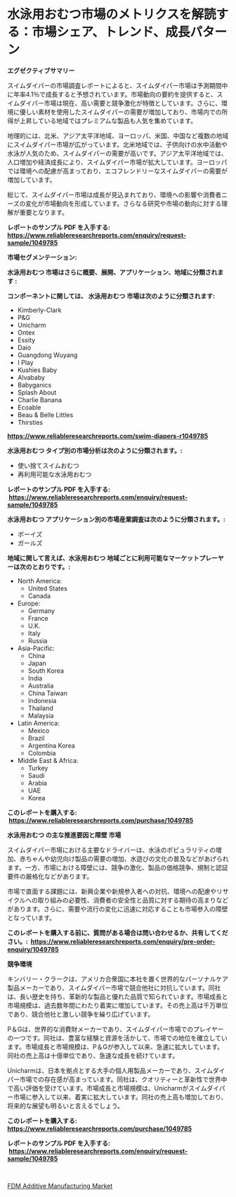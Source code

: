 <p><h1>水泳用おむつ市場のメトリクスを解読する：市場シェア、トレンド、成長パターン</h1></p><p><strong>エグゼクティブサマリー</strong></p>
<p><p>スイムダイパーの市場調査レポートによると、スイムダイパー市場は予測期間中に年率4.1％で成長すると予想されています。市場動向の要約を提供すると、スイムダイパー市場は現在、高い需要と競争激化が特徴としています。さらに、環境に優しい素材を使用したスイムダイパーの需要が増加しており、市場内での所得が上昇している地域ではプレミアムな製品も人気を集めています。</p><p>地理的には、北米、アジア太平洋地域、ヨーロッパ、米国、中国など複数の地域にスイムダイパー市場が広がっています。北米地域では、子供向けの水中活動や水泳が人気のため、スイムダイパーの需要が高いです。アジア太平洋地域では、人口増加や経済成長により、スイムダイパー市場が拡大しています。ヨーロッパでは環境への配慮が高まっており、エコフレンドリーなスイムダイパーの需要が増加しています。</p><p>総じて、スイムダイパー市場は成長が見込まれており、環境への影響や消費者ニーズの変化が市場動向を形成しています。さらなる研究や市場の動向に対する理解が重要となります。</p></p>
<p><strong>レポートのサンプル PDF を入手する: <a href="https://www.reliableresearchreports.com/enquiry/request-sample/1049785">https://www.reliableresearchreports.com/enquiry/request-sample/1049785</a></strong></p>
<p><strong>市場セグメンテーション:</strong></p>
<p><strong> 水泳用おむつ 市場はさらに概要、展開、アプリケーション、地域に分類されます :</strong></p>
<p><strong>コンポーネントに関しては、 水泳用おむつ 市場は次のように分類されます: &nbsp;</strong></p>
<p><ul><li>Kimberly-Clark</li><li>P&G</li><li>Unicharm</li><li>Ontex</li><li>Essity</li><li>Daio</li><li>Guangdong Wuyang</li><li>I Play</li><li>Kushies Baby</li><li>Alvababy</li><li>Babyganics</li><li>Splash About</li><li>Charlie Banana</li><li>Ecoable</li><li>Beau & Belle Littles</li><li>Thirsties</li></ul></p>
<p><strong><a href="https://www.reliableresearchreports.com/swim-diapers-r1049785">https://www.reliableresearchreports.com/swim-diapers-r1049785</a></strong></p>
<p><strong> 水泳用おむつ タイプ別の市場分析は次のように分類されます。:</strong></p>
<p><ul><li>使い捨てスイムおむつ</li><li>再利用可能な水泳用おむつ</li></ul></p>
<p><strong>レポートのサンプル PDF を入手する: &nbsp;<a href="https://www.reliableresearchreports.com/enquiry/request-sample/1049785">https://www.reliableresearchreports.com/enquiry/request-sample/1049785</a></strong></p>
<p><strong> 水泳用おむつ アプリケーション別の市場産業調査は次のように分類されます。:</strong></p>
<p><ul><li>ボーイズ</li><li>ガールズ</li></ul></p>
<p><strong>地域に関して言えば、水泳用おむつ 地域ごとに利用可能なマーケットプレーヤーは次のとおりです。:</strong></p>
<p><ul>
    <li>
        North America:
        <ul>
            <li>United States</li>
            <li>Canada</li>
        </ul>
    </li>
    <li>
        Europe:
        <ul>
            <li>Germany</li>
            <li>France</li>
            <li>U.K.</li>
            <li>Italy</li>
            <li>Russia</li>
        </ul>
    </li>
    <li>
        Asia-Pacific:
        <ul>
            <li>China</li>
            <li>Japan</li>
            <li>South Korea</li>
            <li>India</li>
            <li>Australia</li>
            <li>China Taiwan</li>
            <li>Indonesia</li>
            <li>Thailand</li>
            <li>Malaysia</li>
        </ul>
    </li>
    <li>
        Latin America:
        <ul>
            <li>Mexico</li>
            <li>Brazil</li>
            <li>Argentina Korea</li>
            <li>Colombia</li>
        </ul>
    </li>
    <li>
        Middle East & Africa:
        <ul>
            <li>Turkey</li>
            <li>Saudi</li>
            <li>Arabia</li>
            <li>UAE</li>
            <li>Korea</li>
        </ul>
    </li>
    </ul></p>
<p><strong>このレポートを購入する: &nbsp;<a href="https://www.reliableresearchreports.com/purchase/1049785">https://www.reliableresearchreports.com/purchase/1049785</a></strong></p>
<p><strong>水泳用おむつ の主な推進要因と障壁 市場</strong></p>
<p><p>スイムダイパー市場における主要なドライバーは、水泳のポピュラリティの増加、赤ちゃんや幼児向け製品の需要の増加、水遊びの文化の普及などがあげられます。一方、市場における障壁には、競争の激化、製品の価格競争、規制と認証要件の厳格化などがあります。</p><p>市場で直面する課題には、新興企業や新規参入者への対抗、環境への配慮やリサイクルへの取り組みの必要性、消費者の安全性と品質に対する期待の高まりなどがあります。さらに、需要や流行の変化に迅速に対応することも市場参入の障壁となっています。</p></p>
<p><strong>このレポートを購入する前に、質問がある場合は問い合わせるか、共有してください。:&nbsp; <a href="https://www.reliableresearchreports.com/enquiry/pre-order-enquiry/1049785">https://www.reliableresearchreports.com/enquiry/pre-order-enquiry/1049785</a></strong></p>
<p><strong>競争環境</strong></p>
<p><p>キンバリー・クラークは、アメリカ合衆国に本社を置く世界的なパーソナルケア製品メーカーであり、スイムダイパー市場で競合他社に対抗しています。同社は、長い歴史を持ち、革新的な製品と優れた品質で知られています。市場成長と市場規模は、過去数年間にわたり着実に増加しています。その売上高は千万単位であり、競合他社と激しい競争を繰り広げています。</p><p>P＆Gは、世界的な消費財メーカーであり、スイムダイパー市場でのプレイヤーの一つです。同社は、豊富な経験と資源を活かして、市場での地位を確立しています。市場成長と市場規模は、P＆Gが参入して以来、急速に拡大しています。同社の売上高は十億単位であり、急速な成長を続けています。</p><p>Unicharmは、日本を拠点とする大手の個人用製品メーカーであり、スイムダイパー市場での存在感が高まっています。同社は、クオリティーと革新性で世界中で高い評価を受けています。市場成長と市場規模は、Unicharmがスイムダイパー市場に参入して以来、着実に拡大しています。同社の売上高も増加しており、将来的な展望も明るいと言えるでしょう。</p></p>
<p><strong>このレポートを購入する: &nbsp; <a href="https://www.reliableresearchreports.com/purchase/1049785">https://www.reliableresearchreports.com/purchase/1049785</a></strong></p>
<p><strong>レポートのサンプル PDF を入手する: &nbsp;<a href="https://www.reliableresearchreports.com/enquiry/request-sample/1049785">https://www.reliableresearchreports.com/enquiry/request-sample/1049785</a></strong><strong></strong></p>
<p>&nbsp;</p>
<p><p><a href="https://github.com/ChiragRP21/Market-Research-Report-List-4/blob/main/fdm-additive-manufacturing-market.md">FDM Additive Manufacturing Market</a></p></p>